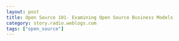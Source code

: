 ```yaml
---
layout: post
title: Open Source 101- Examining Open Source Business Models
category: story.radio.weblogs.com
tags: ["open_source"]
---
```

<head>
<meta http-equiv="Content-Type" content="text/html; charset=UTF-8">
    <meta http-equiv="Expires" content="Mon, 01 Jan 1990 01:00:00 GMT">
    <title>Open Source 101: Examining Open Source Business Models</title>
    <style type="text/css">
      body {
        margin-top: 0px;
        margin-left: 0px;
        margin-right: 0px;
        margin-bottom: 0px;
        }

      body, td, p {
        font-family: verdana, sans-serif;
        font-size: 90%;
        }

      h2 { 
        font-family: Verdana, Arial, Helvetica, sans-serif; font-size: 24px; font-weight: bold
        }
      .header {
        font-family: Verdana, Arial, Helvetica, sans-serif; font-size: 40px; font-weight: bold
        }
      .realsmall {
        font-family: Verdana, Arial, Helvetica, sans-serif; font-size: 9px;
        }
      .small {
        font-family: Verdana, Arial, Helvetica, sans-serif; font-size: 10px;
        }
      </style>
    </head>

| 

 |

| ![](http://radio.weblogs.com/0103807/images/trans60x60.gif)  
 | Last updated: 6/16/2002; 10:20:41 AM  
 | ![](http://radio.weblogs.com/0103807/images/trans60x60.gif) |

| ![](http://radio.weblogs.com/0103807/images/trans60x1.gif)  
 | 

<font size="+3"><b><a href="http://radio.weblogs.com/0103807/" style="color:black; text-decoration:none">The FuzzyBlog!</a></b></font>  
_Marketing 101. Consulting 101. PHP Consulting. Random geeky stuff. I Blog Therefore I Am._

<font size="+1"><b>Open Source 101: Examining Open Source Business Models</b></font>

[http://www.kerneltrap.org/node.php?id=222](http://www.kerneltrap.org/node.php?id=222)

<font color="#444444"><em>Larry McVoy:</em> I've never bought into the open source model as a self sustaining model for all software. It works in some places the software is tied to some other source of revenue, such as hardware, but in general, it stinks as a business model. It's fantastic if your goal is to have a lot of free software out there, but it starts to fall apart when building that free software costs more than you can extract from it in revenue. <br><br>BitKeeper is in that camp. There is about 25 man years of effort in BitKeeper so far, with no end in sight. We pay Bay Area salaries, so our cost for an engineer is about $160K/year. That's at least 4 million dollars no matter how you look at it, and that's a lower bound. I took a hard look at the Cyclic people who tried to make a business out of supporting CVS and they pulled in $145K in their best year. It would take 27 years to make $4 million at that rate, and that assumes we stop drawing salaries today. In this product space, if people can use it for free, they will. People have tried to argue with me that BitKeeper is a better tool and it would generate more support revenue. That's nonsense, exactly because it <b>is</b> a better tool. At least with CVS, there are enough broken or missing features that you could generate revenue to fix them. Maybe. <br><br>So I took a hard look at the situation and decided that I wanted to maximize value to everyone. I divided the world up into 3 camps: the free users, the commercial users, and the vendor. The goals were to provide maximum value to everyone and have everyone provide value back in return. Here's how it works: <br><br></font>

> **Free users** : these users don't pay in money, but they do pay. They pay by using the product and pointing out bugs. BitKeeper is a dramatically better product because of the free users. The BKL, the free usage license, insists that you are running the latest images, because that's where the free users provide value. It doesn't help anyone to get bug reports on problems we've already fixed. The job of the free users is to help debug the latest.   
>   
> **Commercial users** : these users pay in money which funds further development. As a commercial user, they can pick which release they want to run, which sometimes means they stay back for stability reasons, perceived or otherwise. They benefit from the free users running a new release first, and it's typical that they wait for the timestamps in the download area to be a few weeks old before upgrading.   
>   
> **Vendor** : we provide value in the form of the product and support. We get the bug fix value from the free users and financial benefit from the commercial users. The money is turned right around into additional development.

While BitKeeper is hardly a get rich quick scheme, it is self supporting. We've taken no outside investment, the company is built on the backs and wallets of the people who work here, and that's cool. It means there is no outside board of directors in the form of VC's telling us to stop wasting time giving it away. I know that giving it away has helped make it a better product, which is good for everyone, but I'd hate to be in the position of having to justify that decision to a VC before the fact. It's easy to see that things worked after the fact, it's much harder to see that they will work ahead of time.   
  
The bottom line on the licensing scheme is that it was designed to give as much and get as much as possible to and from **all** parties. Licenses such as the GPL give more to the free users, but give dramatically less to both the original author and to the commercial users. Using GPLed software for everything is like living in a world where the answer for when you have an illness is "here are the plans for the hospital, you can finish building it and check yourself in. Oh, and here's the medical instruments you'll need, you can slice yourself open and poke around. You can do it, good luck!".

  
  

<script language="JavaScript" type="text/javascript"><!--
	var imageUrl = "http://subhonker6.userland.com/weblogStats/count.gif";
	var imageTag = "<img src=\"" + imageUrl + "?group=radio1&usernum=103807&referer=" + escape (document.referrer) + "\" height=\"1\" width=\"1\">";
	document.write (imageTag);
	//--></script>

 | ![](http://radio.weblogs.com/0103807/images/trans60x1.gif)  
 |
| ![](http://radio.weblogs.com/0103807/images/trans60x60.gif)  
 | Copyright 2002 © The FuzzyStuff  
 | ![](http://radio.weblogs.com/0103807/images/trans60x60.gif)  
 |

